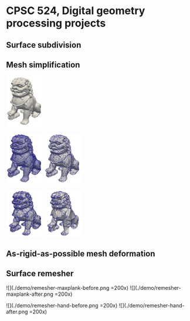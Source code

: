 # CPSC 524, Digital geometry processing projects

## Surface subdivision

## Mesh simplification

<img src="./demo/simplification-dragon.png"
style="width: 100px;"/>

<img src="./demo/simplification-edge-collapse-dragon-8855.png"
style="width: 100px;"/>
<img src="./demo/simplification-edge-collapse-dragon-1715.png"
style="width: 100px;"/>

<img src="./demo/simplification-vertex-decimation-dragon-8855.png"
style="width: 100px;"/>
<img src="./demo/simplification-vertex-decimation-dragon-3829.png"
style="width: 100px;"/>


## As-rigid-as-possible mesh deformation

## Surface remesher

![](./demo/remesher-maxplank-before.png =200x)
![](./demo/remesher-maxplank-after.png =200x)

![](./demo/remesher-hand-before.png =200x)
![](./demo/remesher-hand-after.png =200x)
